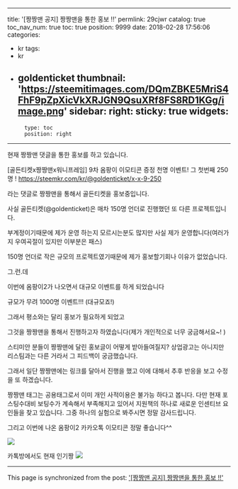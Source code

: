 
---
title: '[짱짱맨 공지] 짱짱맨을 통한 홍보 !!'
permlink: 29cjwr
catalog: true
toc_nav_num: true
toc: true
position: 9999
date: 2018-02-28 17:56:06
categories:
- kr
tags:
- kr
- goldenticket
thumbnail: 'https://steemitimages.com/DQmZBKE5MriS4FhF9pZpXicVkXRJGN9QsuXRf8FS8RD1KGg/image.png'
sidebar:
    right:
        sticky: true
widgets:
    -
        type: toc
        position: right
---


현재 짱짱맨 댓글을 통한 홍보를 하고 있습니다.

[골든티켓x짱짱맨x워니프레임] 9차 옴팡이 이모티콘 증정 천명 이벤트! 그 첫번째 250명 !
https://steemkr.com/kr/@goldenticket/x-x-9-250


라는 댓글로 짱짱맨을 통해서 골든티켓을 홍보중입니다.

사실 골든티켓(@goldenticket)은 매차 150명 언더로 진행했던 또 다른 프로젝트입니다.

부계정이기때문에 제가 운영 하는지 모르시는분도 많지만 사실 제가 운영합니다(여러가지 우여곡절이 있지만 이부분은 패스)

150명 언더로 작은 규모의 프로젝트였기때문에 제가 홍보할기회나 이유가 없었습니다.

그.런.데

이번에 옴팡이2가 나오면서 대규모 이벤트를 하게 되었습니다

규모가 무려 1000명 이벤트!!! (대규모죠!)

그래서 평소와는 달리 홍보가 필요하게 되었고 

그것을 짱짱맨을 통해서 진행하고자 하였습니다(제가 개인적으로 너무 궁금해서요~! )

스티미안 분들이 짱짱맨에 달린 홍보글이 어떻게 받아들여질지? 상업광고는 아니지만 리스팀과는 다른 거라서 그 피드백이 궁금했습니다. 

그래서 일단 짱짱맨에는 링크를 달아서 진행을 했고 이에 대해서 추후 반응을 보고 수정을 또 하겠습니다.

짱짱맨 태그는 공용태그로서 이미 개인 사적이용은 불가능 하다고 봅니다. 
다만 현재 포스팅수대비 보팅수가 계속해서 부족해지고 있어서 지원책의 하나로 새로운 인센티브 요인들을 찾고 있습니다. 그중 하나의 실험으로 봐주시면 정말 감사드립니다.

그리고 이번에 나온 옴팡이2  카카오톡 이모티콘 정말 좋습니다^^

![](https://steemitimages.com/DQmZBKE5MriS4FhF9pZpXicVkXRJGN9QsuXRf8FS8RD1KGg/image.png)

카톡방에서도 현재 인기짱
![](https://steemitimages.com/DQmQCwnA1k7HLwgzvyv8tDjpPHCjDVcx3Ct9BseeNGMAmY8/image.png)

- - -

This page is synchronized from the post: ['[짱짱맨 공지] 짱짱맨을 통한 홍보 !!'](https://steemit.com/@virus707/29cjwr)
